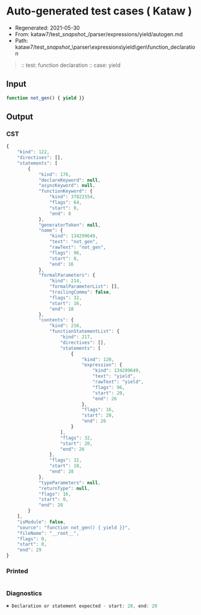# Auto-generated test cases ( Kataw )
- Regenerated: 2021-05-30
- From: kataw7/test\__snapshot__/parser/expressions/yield/autogen.md
- Path: kataw7/test\__snapshot__\parser\expressions\yield\gen\function_declaration
> :: test: function declaration
> :: case: yield
## Input

`````js
function not_gen() { yield }}
`````
## Output

### CST

```javascript
{
    "kind": 122,
    "directives": [],
    "statements": [
        {
            "kind": 176,
            "declareKeyword": null,
            "asyncKeyword": null,
            "functionKeyword": {
                "kind": 37822554,
                "flags": 64,
                "start": 0,
                "end": 8
            },
            "generatorToken": null,
            "name": {
                "kind": 134299649,
                "text": "not_gen",
                "rawText": "not_gen",
                "flags": 96,
                "start": 8,
                "end": 16
            },
            "formalParameters": {
                "kind": 214,
                "formalParameterList": [],
                "trailingComma": false,
                "flags": 32,
                "start": 16,
                "end": 18
            },
            "contents": {
                "kind": 216,
                "functionStatementList": {
                    "kind": 217,
                    "directives": [],
                    "statements": [
                        {
                            "kind": 120,
                            "expression": {
                                "kind": 134299649,
                                "text": "yield",
                                "rawText": "yield",
                                "flags": 96,
                                "start": 20,
                                "end": 26
                            },
                            "flags": 16,
                            "start": 20,
                            "end": 26
                        }
                    ],
                    "flags": 32,
                    "start": 20,
                    "end": 26
                },
                "flags": 32,
                "start": 18,
                "end": 28
            },
            "typeParameters": null,
            "returnType": null,
            "flags": 16,
            "start": 0,
            "end": 28
        }
    ],
    "isModule": false,
    "source": "function not_gen() { yield }}",
    "fileName": "__root__",
    "flags": 0,
    "start": 0,
    "end": 29
}
```

### Printed

```javascript

```

### Diagnostics

```javascript
✖ Declaration or statement expected - start: 28, end: 29

```

